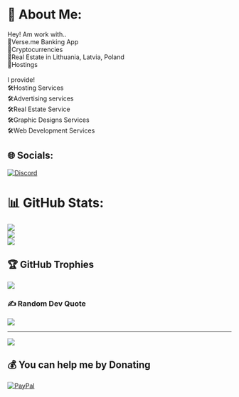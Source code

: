 # 💫 About Me:
Hey! Am work with.. <br>🚀Verse.me Banking App <br>🚀Cryptocurrencies<br>🚀Real Estate in Lithuania, Latvia, Poland <br>🚀Hostings<br><br>I provide! <br>🛠️Hosting Services <br>🛠️Advertising services<br>🛠️Real Estate Service<br>🛠️Graphic Designs Services<br>🛠️Web Development Services


## 🌐 Socials:
[![Discord](https://img.shields.io/badge/Discord-%237289DA.svg?logo=discord&logoColor=white)](https://discord.gg/Aurioska25#9865) 
# 📊 GitHub Stats:
![](https://github-readme-stats.vercel.app/api?username=Aurioska25&theme=vue&hide_border=false&include_all_commits=false&count_private=true)<br/>
![](https://github-readme-streak-stats.herokuapp.com/?user=Aurioska25&theme=vue&hide_border=false)<br/>
![](https://github-readme-stats.vercel.app/api/top-langs/?username=Aurioska25&theme=vue&hide_border=false&include_all_commits=false&count_private=true&layout=compact)

## 🏆 GitHub Trophies
![](https://github-profile-trophy.vercel.app/?username=Aurioska25&theme=radical&no-frame=false&no-bg=true&margin-w=4)

### ✍️ Random Dev Quote
![](https://quotes-github-readme.vercel.app/api?type=horizontal&theme=radical)

---
[![](https://visitcount.itsvg.in/api?id=Aurioska25&icon=0&color=0)](https://visitcount.itsvg.in)

  ## 💰 You can help me by Donating
  [![PayPal](https://img.shields.io/badge/PayPal-00457C?style=for-the-badge&logo=paypal&logoColor=white)](https://paypal.me/paypal.me/aurioska25v) 

  
<!-- Proudly created with GPRM ( https://gprm.itsvg.in ) -->